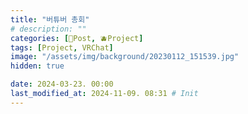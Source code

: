 ```yaml
---
title: "버튜버 총회"
# description: ""
categories: [📀Post, 🫐Project]
tags: [Project, VRChat]
image: "/assets/img/background/20230112_151539.jpg"
hidden: true

date: 2024-03-23. 00:00
last_modified_at: 2024-11-09. 08:31 # Init
---
```

